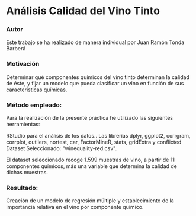 # Análisis Calidad del Vino Tinto

### Autor

Este trabajo se ha realizado de manera individual por Juan Ramón Tonda Barberá

### Motivación

Determinar qué componentes químicos del vino tinto determinan la calidad de éste, y fijar un modelo que pueda clasificar un vino en función de sus características químicas.

### Método empleado:

Para la realización de la presente práctica he utilizado las siguientes herramientas:

RStudio para el análisis de los datos..
Las librerías dplyr, ggplot2, corrgram, corrplot, outliers, nortest, car, FactorMineR, stats, gridExtra y conflicted
Dataset Seleccionado: "winequality-red.csv".

El dataset seleccionado recoge 1.599 muestras de vino, a partir de 11 componentes químicos,  más una variable que determina la calidad de dichas muestras.

### Resultado:

Creación de un modelo de regresión múltiple y establecimiento de la importancia relativa en el vino por componente químico.
